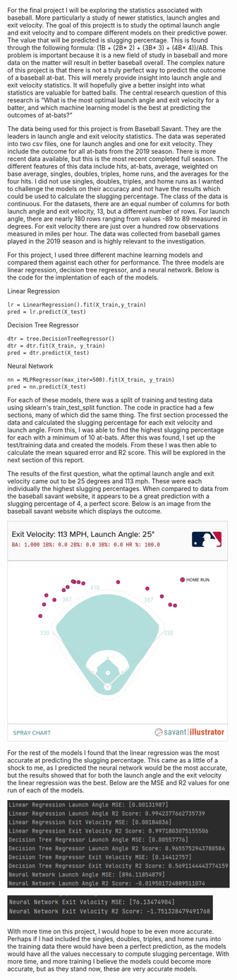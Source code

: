 For the final project I will be exploring the statistics associated with baseball. More particularly a study of newer statistics, launch angles and exit velocity. The goal of this projectt is to study the optimal launch angle and exit velocity and to compare different models on their predictive power. The value that will be predicted is slugging percentage. This is found through the following formula: (1B + (2B* 2) + (3B* 3) + (4B* 4))/AB. This problem is important because it is a new field of study in baseball and more data on the matter will result in better baseball overall. The complex nature of this project is that there is not a truly perfect way to predict the outcome of a baseball at-bat. This will merely provide insight into launch angle and exit velocity statistics. It will hopefully give a better insight into what statistics are valuable for batted balls. The central research question of this research is “What is the most optimal launch angle and exit velocity for a batter, and which machine learning model is the best at predicting the outcomes of at-bats?”

The data being used for this project is from Baseball Savant. They are the leaders in launch angle and exit velocity statistics. The data was seperated into two csv files, one for launch angles and one for exit velocity. They include the outcome for all at-bats from the 2019 season. There is more recent data available, but this is the most recent completed full season. The different features of this data include hits, at-bats, average, weighted on base average, singles, doubles, triples, home runs, and the averages for the four hits. I did not use singles, doubles, triples, and home runs as I wanted to challenge the models on their accuracy and not have the results which could be used to calculate the slugging percentage. The class of the data is continuous. For the datasets, there are an equal number of columns for both launch angle and exit velocity, 13, but a different number of rows. For launch angle, there are nearly 180 rows ranging from values -89 to 89 measured in degrees. For exit velocity there are just over a hundred row observations measured in miles per hour. The data was collected from baseball games played in the 2019 season and is highly relevant to the investigation. 

For this project, I used three different machine learning models and compared them against each other for performance. The three models are linear regression, decision tree regressor, and a neural network. Below is the code for the implentation of each of the models. 

Linear Regression

```
lr = LinearRegression().fit(X_train,y_train)
pred = lr.predict(X_test)
```

Decision Tree Regressor

```
dtr = tree.DecisionTreeRegressor()
dtr = dtr.fit(X_train, y_train)
pred = dtr.predict(X_test)
```

Neural Network

```
nn = MLPRegressor(max_iter=500).fit(X_train, y_train)
pred = nn.predict(X_test)
```

For each of these models, there was a split of training and testing data using sklearn's train_test_split function. The code in practice had a few sections, many of which did the same thing. The first section processed the data and calculated the slugging percentage for each exit velocity and launch angle. From this, I was able to find the highest slugging percentage for each with a minimum of 10 at-bats. After this was found, I set up the test/training data and created the models. From these I was then able to calculate the mean squared error and R2 score. This will be explored in the next section of this report.

The results of the first question, what the optimal launch angle and exit velocity came out to be 25 degrees and 113 mph. These were each individually the highest slugging percentages. When compared to data from the baseball savant website, it appears to be a great prediction with a slugging percentage of 4, a perfect score. Below is an image from the baseball savant website which displays the outcome. 

![Alt_Text](/113mph25LA.jpg)

For the rest of the models I found that the linear regression was the most accurate at predicting the slugging percentage. This came as a little of a shock to me, as I predicted the neural network would be the most accurate, but the results showed that for both the launch angle and the exit velocity the linear regression was the best. Below are the MSE and R2 values for one run of each  of the models. 

![Alt_Text](/finalprojectresults4.png)

![Alt_Text](/finalprojectresults5.png)

With more time on this project, I would hope to be even more accurate. Perhaps if I had included the singles, doubles, triples, and home runs into the training data there would have been a perfect prediction, as the models would have all the values neccessary to compute slugging percentage. With more time, and more training I believe the models could become more accurate, but as they stand now, these are very accurate models. 
